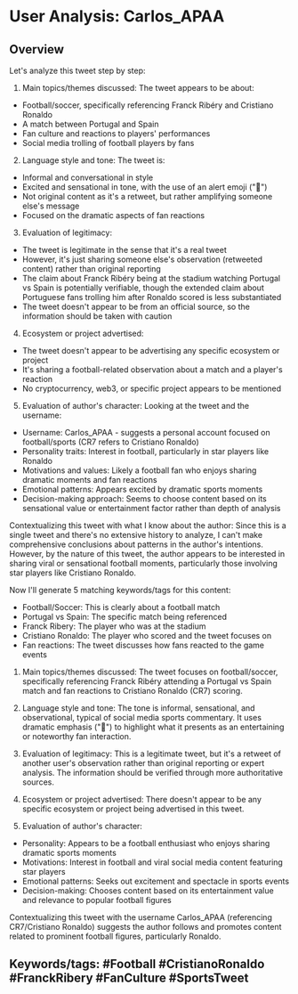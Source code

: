 # User Analysis: Carlos_APAA

## Overview

<think>
Let's analyze this tweet step by step:

1. Main topics/themes discussed:
The tweet appears to be about:
- Football/soccer, specifically referencing Franck Ribéry and Cristiano Ronaldo
- A match between Portugal and Spain
- Fan culture and reactions to players' performances
- Social media trolling of football players by fans

2. Language style and tone:
The tweet is:
- Informal and conversational in style
- Excited and sensational in tone, with the use of an alert emoji ("🚨")
- Not original content as it's a retweet, but rather amplifying someone else's message
- Focused on the dramatic aspects of fan reactions

3. Evaluation of legitimacy:
- The tweet is legitimate in the sense that it's a real tweet
- However, it's just sharing someone else's observation (retweeted content) rather than original reporting
- The claim about Franck Ribéry being at the stadium watching Portugal vs Spain is potentially verifiable, though the extended claim about Portuguese fans trolling him after Ronaldo scored is less substantiated
- The tweet doesn't appear to be from an official source, so the information should be taken with caution

4. Ecosystem or project advertised:
- The tweet doesn't appear to be advertising any specific ecosystem or project
- It's sharing a football-related observation about a match and a player's reaction
- No cryptocurrency, web3, or specific project appears to be mentioned

5. Evaluation of author's character:
Looking at the tweet and the username:
- Username: Carlos_APAA - suggests a personal account focused on football/sports (CR7 refers to Cristiano Ronaldo)
- Personality traits: Interest in football, particularly in star players like Ronaldo
- Motivations and values: Likely a football fan who enjoys sharing dramatic moments and fan reactions
- Emotional patterns: Appears excited by dramatic sports moments
- Decision-making approach: Seems to choose content based on its sensational value or entertainment factor rather than depth of analysis

Contextualizing this tweet with what I know about the author: Since this is a single tweet and there's no extensive history to analyze, I can't make comprehensive conclusions about patterns in the author's intentions. However, by the nature of this tweet, the author appears to be interested in sharing viral or sensational football moments, particularly those involving star players like Cristiano Ronaldo.

Now I'll generate 5 matching keywords/tags for this content:
- Football/Soccer: This is clearly about a football match
- Portugal vs Spain: The specific match being referenced
- Franck Ribery: The player who was at the stadium
- Cristiano Ronaldo: The player who scored and the tweet focuses on
- Fan reactions: The tweet discusses how fans reacted to the game events
</think>

1. Main topics/themes discussed:
The tweet focuses on football/soccer, specifically referencing Franck Ribéry attending a Portugal vs Spain match and fan reactions to Cristiano Ronaldo (CR7) scoring.

2. Language style and tone:
The tone is informal, sensational, and observational, typical of social media sports commentary. It uses dramatic emphasis ("🚨") to highlight what it presents as an entertaining or noteworthy fan interaction.

3. Evaluation of legitimacy:
This is a legitimate tweet, but it's a retweet of another user's observation rather than original reporting or expert analysis. The information should be verified through more authoritative sources.

4. Ecosystem or project advertised:
There doesn't appear to be any specific ecosystem or project being advertised in this tweet.

5. Evaluation of author's character:
- Personality: Appears to be a football enthusiast who enjoys sharing dramatic sports moments
- Motivations: Interest in football and viral social media content featuring star players
- Emotional patterns: Seeks out excitement and spectacle in sports events
- Decision-making: Chooses content based on its entertainment value and relevance to popular football figures

Contextualizing this tweet with the username Carlos_APAA (referencing CR7/Cristiano Ronaldo) suggests the author follows and promotes content related to prominent football figures, particularly Ronaldo.

Keywords/tags: #Football #CristianoRonaldo #FranckRibery #FanCulture #SportsTweet
---
